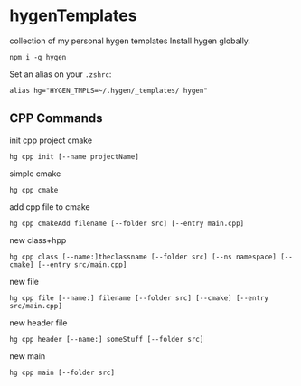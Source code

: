# hygenTemplates
collection of my personal hygen templates
Install hygen globally.
```
npm i -g hygen
```

Set an alias on your `.zshrc`:
```
alias hg="HYGEN_TMPLS=~/.hygen/_templates/ hygen"
```

## CPP Commands

init cpp project cmake
```
hg cpp init [--name projectName]
```

simple cmake
```
hg cpp cmake
```

add cpp file to cmake
```
hg cpp cmakeAdd filename [--folder src] [--entry main.cpp]
```

new class+hpp
```
hg cpp class [--name:]theclassname [--folder src] [--ns namespace] [--cmake] [--entry src/main.cpp]
```

new file
```
hg cpp file [--name:] filename [--folder src] [--cmake] [--entry src/main.cpp]
```

new header file
```
hg cpp header [--name:] someStuff [--folder src]
```

new main
```
hg cpp main [--folder src]
```
